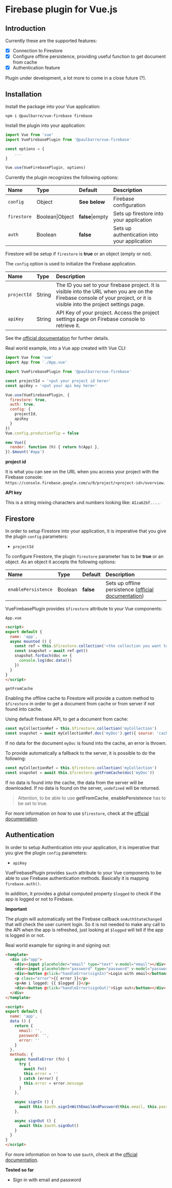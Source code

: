 # Firebase plugin for Vue.js

## Introduction

Currently these are the supported features:

- [x] Connection to Firestore
- [x] Configure offline persistence, providing useful function to get document from cache
- [x] Authentication feature

Plugin under development, a lot more to come in a close future (?).

## Installation

Install the package into your Vue application:

```
npm i @paulbarre/vue-firebase firebase
```

Install the plugin into your application:

```js
import Vue from 'vue'
import VueFirebasePlugin from '@paulbarre/vue-firebase'

const options = {
    ...
}

Vue.use(VueFirebasePlugin, options)
```

Currently the plugin recognizes the following options:

Name|Type|Default|Description
:-|:-|:-|:-
`config`|Object|__See below__|Firebase configuration
`firestore`|Boolean\|Object|**false**\|empty|Sets up firestore into your application
`auth`|Boolean|**false**|Sets up authentication into your application

Firestore will be setup if `firestore` is **true** or an object (empty or not).

The `config` option is used to initialize the Firebase application.

Name|Type|Description
:-|:-|:-
`projectId`|String|The ID you set to your firebase project. It is visible into the URL when you are on the Firebase console of your project, or it is visible into the project settings page.
`apiKey`|String|API Key of your project. Access the project settings page on Firebase console to retrieve it.

See the [official documentation](https://firebase.google.com/docs/reference/node/firebase.html#initialize-app) for further details.

Real world example, into a Vue app created with Vue CLI:

```js
import Vue from 'vue'
import App from './App.vue'

import VueFirebasePlugin from '@paulbarre/vue-firebase'

const projectId = '<put your project id here>'
const apiKey = '<put your api key here>'

Vue.use(VueFirebasePlugin, {
  firestore: true,
  auth: true,
  config: {
    projectId,
    apiKey
  }
})
Vue.config.productionTip = false

new Vue({
  render: function (h) { return h(App) },
}).$mount('#app')
```

**project id**

It is what you can see on the URL when you access your project with the Firebase console: `https://console.firebase.google.com/u/0/project/<project-id>/overview`.

**API key**

This is a string mixing characters and numbers looking like: `AIza62bf....`.

## Firestore

In order to setup Firestore into your application, it is imperative that you give the plugin `config` parameters:

* `projectId`

To configure Firestore, the plugin `firestore` parameter has to be **true** or an object. As an object it accepts the following options:

Name|Type|Default|Description
:-|:-|:-|:-
`enablePersistence`|Boolean|**false**|Sets up offline persistence ([official documentation](https://firebase.google.com/docs/firestore/manage-data/enable-offline))

VueFirebasePlugin provides `$firestore` attribute to your Vue components:

`App.vue`

```html
<script>
export default {
  name: 'app',
  async mounted () {
    const ref = this.$firestore.collection('<the collection you want to use>')
    const snapshot = await ref.get()
    snapshot.forEach(doc => {
      console.log(doc.data())
    })
  }
}
</script>
```

`getFromCache`

Enabling the offline cache to Firestore will provide a custom method to `$firestore` in order to get a document from cache or from server if not found into cache.

Using default firebase API, to get a document from cache:

```js
const myCollectionRef = this.$firestore.collection('myCollection')
const snapshot = await myCollectionRef.doc('myDoc').get({ source: 'cache' })
```

If no data for the document `myDoc` is found into the cache, an error is thrown.

To provide automatically a fallback to the server, it is possible to do the following:

```js
const myCollectionRef = this.$firestore.collection('myCollection')
const snapshot = await this.$firestore.getFromCache(doc('myDoc'))
```

If no data is found into the cache, the data from the server will be downloaded. If no data is found on the server, `undefined` will be returned.

> Attention, to be able to use **getFromCache**, **enablePersistence** has to be set to true.

For more information on how to use `$firestore`, check at the [official documentation](https://firebase.google.com/docs/reference/node/firebase.firestore).

## Authentication

In order to setup Authentication into your application, it is imperative that you give the plugin `config` parameters:

* `apiKey`

VueFirebasePlugin provides `$auth` attribute to your Vue components to be able to use Firebase authentication methods. Basically it is mapping `firebase.auth()`.

In addition, it provides a global computed property `$logged` to check if the app is logged or not to Firebase.

**Important**

The plugin will automatically set the Firebase callback `onAuthStateChanged` that will check the user current login. So it is not needed to make any call to the API when the app is refreshed, just looking at `$logged` will tell if the app is logged in or not.

Real world example for signing in and signing out:

```html
<template>
  <div id="app">
    <div><input placeholder="email" type="text" v-model="email"></div>
    <div><input placeholder="password" type="password" v-model="password"></div>
    <div><button @click="handleError(signIn)">Login with email</button></div>
    <p class="error">{{ error }}</p>
    <p>Am i logged: {{ $logged }}</p>
    <div><button @click="handleError(signOut)">Sign out</button></div>
  </div>
</template>

<script>
export default {
  name: 'app',
  data () {
    return {
      email: '',
      password: '',
      error: ''
    }
  },
  methods: {
    async handleError (fn) {
      try {
        await fn()
        this.error = ''
      } catch (error) {
        this.error = error.message
      }
    },

    async signIn () {
      await this.$auth.signInWithEmailAndPassword(this.email, this.password)
    },

    async signOut () {
      await this.$auth.signOut()
    }
  }
}
</script>
```

For more information on how to use `$auth`, check at the [official documentation](https://firebase.google.com/docs/reference/js/firebase.auth).

**Tested so far**

* Sign in with email and password